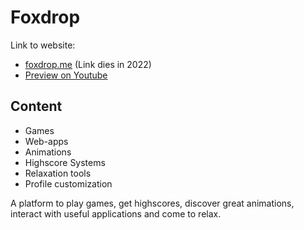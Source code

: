 # Foxdrop

Link to website:

- <a href="https://foxdrop.me">foxdrop.me</a> (Link dies in 2022)
- <a href="https://www.youtube.com/watch?v=oEBgP6LzQ5c">Preview on Youtube</a>

## Content

- Games
- Web-apps
- Animations
- Highscore Systems
- Relaxation tools
- Profile customization

A platform to play games, get highscores, discover great animations, interact with useful applications and come to relax.
